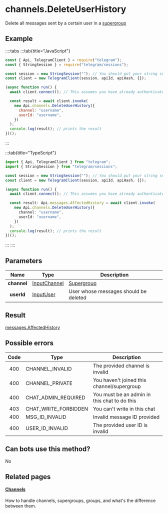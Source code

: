 # channels.DeleteUserHistory

Delete all messages sent by a certain user in a [supergroup](https://core.telegram.org/api/channel)

## Example

::::tabs
:::tab{title="JavaScript"}

```js
const { Api, TelegramClient } = require("telegram");
const { StringSession } = require("telegram/sessions");

const session = new StringSession(""); // You should put your string session here
const client = new TelegramClient(session, apiId, apiHash, {});

(async function run() {
  await client.connect(); // This assumes you have already authenticated with .start()

  const result = await client.invoke(
    new Api.channels.DeleteUserHistory({
      channel: "username",
      userId: "username",
    })
  );
  console.log(result); // prints the result
})();
```

:::

:::tab{title="TypeScript"}

```ts
import { Api, TelegramClient } from "telegram";
import { StringSession } from "telegram/sessions";

const session = new StringSession(""); // You should put your string session here
const client = new TelegramClient(session, apiId, apiHash, {});

(async function run() {
  await client.connect(); // This assumes you have already authenticated with .start()

  const result: Api.messages.AffectedHistory = await client.invoke(
    new Api.channels.DeleteUserHistory({
      channel: "username",
      userId: "username",
    })
  );
  console.log(result); // prints the result
})();
```

:::
::::

## Parameters

|    Name     | Type                                                        | Description                                         |
| :---------: | ----------------------------------------------------------- | --------------------------------------------------- |
| **channel** | [InputChannel](https://core.telegram.org/type/InputChannel) | [Supergroup](https://core.telegram.org/api/channel) |
| **userId**  | [InputUser](https://core.telegram.org/type/InputUser)       | User whose messages should be deleted               |

## Result

[messages.AffectedHistory](https://core.telegram.org/type/messages.AffectedHistory)

## Possible errors

| Code | Type                 | Description                                  |
| :--: | -------------------- | -------------------------------------------- |
| 400  | CHANNEL_INVALID      | The provided channel is invalid              |
| 400  | CHANNEL_PRIVATE      | You haven't joined this channel/supergroup   |
| 400  | CHAT_ADMIN_REQUIRED  | You must be an admin in this chat to do this |
| 403  | CHAT_WRITE_FORBIDDEN | You can't write in this chat                 |
| 400  | MSG_ID_INVALID       | Invalid message ID provided                  |
| 400  | USER_ID_INVALID      | The provided user ID is invalid              |

## Can bots use this method?

No

## Related pages

#### [Channels](https://core.telegram.org/api/channel)

How to handle channels, supergroups, groups, and what's the difference between them.
